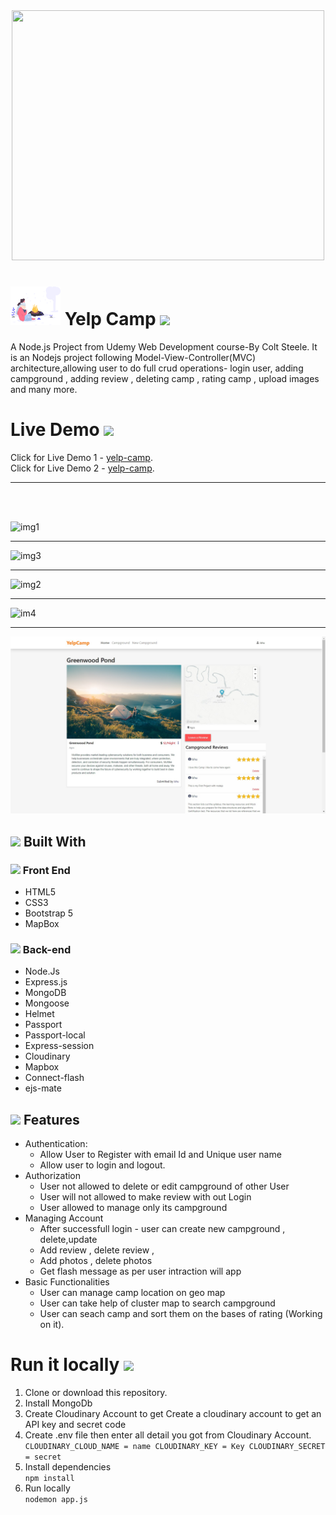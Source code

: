 
<div align="center">
<img src="https://user-images.githubusercontent.com/68281476/175905107-286222cc-f9fc-4181-9633-4d02dd936af4.jpg" width="500px" height="400px">
</div>




#  <img src="https://github.com/abhi9720/yelp-camp/blob/master/public/img/campFire.svg" width="80px"> Yelp Camp <img src="https://cdn-icons-png.flaticon.com/512/3153/3153859.png" width="80px"> 


A Node.js Project from Udemy Web Development course-By Colt Steele. It is an Nodejs project following Model-View-Controller(MVC) architecture,allowing user to do full crud operations- login user, adding campground , adding review , deleting camp , rating camp , upload images and many more.

# Live Demo <img src="https://cdn-icons-png.flaticon.com/512/1020/1020535.png" width="70px">
  Click for Live Demo 1 - [yelp-camp](https://yelpcamp-base.herokuapp.com/).
  <br/>
  Click for Live Demo 2 - [yelp-camp](https://yelp-campbase.herokuapp.com/).
  
  
  ---
<br/>
<br/>

![img1](https://user-images.githubusercontent.com/68281476/175907721-8fdf97f1-200f-4ac3-8f60-320d13e9bf9a.png)  



***

![img3](https://user-images.githubusercontent.com/68281476/175907737-3879c2c5-c249-4568-9a5f-7454b7055281.png)

***

 ![img2](https://user-images.githubusercontent.com/68281476/175907692-cd80b180-5279-4430-ab6f-5613818473f3.png)
 
 ***
 
![im4](https://user-images.githubusercontent.com/68281476/175907710-a85196e1-b5a2-42d3-acd0-3039ed814854.png)



  ***
  
  

  
  ![camp](/uploads/camp_img.jpg)
  

## <img src="https://img.icons8.com/ios-glyphs/344/camping-tent.png" width="40px" > Built With
 ### <img src="https://cdn-icons.flaticon.com/png/512/1892/premium/1892780.png?token=exp=1656322430~hmac=c8ee19d49aa4e81a652e1467ac5440bf" width="20px" > Front End 
  * HTML5
  * CSS3
  * Bootstrap 5
  * MapBox
 ### <img src="https://cdn-icons.flaticon.com/png/512/1892/premium/1892780.png?token=exp=1656322430~hmac=c8ee19d49aa4e81a652e1467ac5440bf" width="20px" > Back-end
  * Node.Js
  * Express.js
  * MongoDB
  * Mongoose
  * Helmet
  * Passport
  * Passport-local
  * Express-session
  * Cloudinary
  * Mapbox
  * Connect-flash
  * ejs-mate

  
## <img src="https://img.icons8.com/ios-glyphs/344/camping-tent.png" width="40px" > Features
  * Authentication:
    * Allow User to Register with email Id and Unique user name
    * Allow user to login and logout.
  * Authorization
    * User not allowed to delete or edit campground of other User
    * User will not allowed to make review with out Login
    * User allowed to manage  only its campground
  * Managing Account 
    * After successfull login -  user can create new campground , delete,update
    * Add review , delete review ,
    * Add photos , delete photos 
    * Get flash message as per user intraction will app  
  * Basic Functionalities
    * User can manage camp location on geo map
    * User can take help of cluster map to search campground
    * User can seach camp and sort them on the bases of rating (Working on it).
 
 
 

 
#  Run it locally  <img src="https://user-images.githubusercontent.com/68281476/175906354-c863b024-c973-4696-a767-4c949a22c674.png" width="60px"  >
  1. Clone or download this repository.
  2. Install MongoDb
  3. Create Cloudinary Account to get Create a cloudinary account to get an API key and secret code
  4. Create .env file then enter all detail you got from  Cloudinary Account.   
    `CLOUDINARY_CLOUD_NAME = name
     CLOUDINARY_KEY = Key
     CLOUDINARY_SECRET = secret  `    
  5. Install dependencies                                                                                                                         
        `npm install                                                                                                                   `        
  6. Run locally                                                                                                                                            
      `nodemon app.js`
  
    
   
     
    

